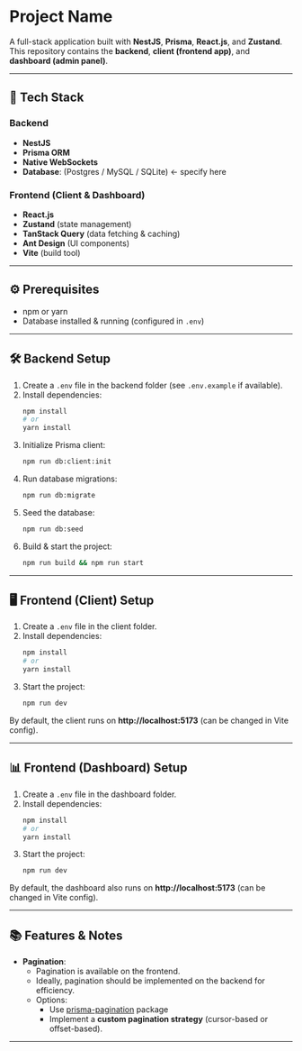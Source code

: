# Project Name

A full-stack application built with **NestJS**, **Prisma**, **React.js**, and **Zustand**.  
This repository contains the **backend**, **client (frontend app)**, and **dashboard (admin panel)**.

---

## 🚀 Tech Stack

### Backend
- **NestJS**
- **Prisma ORM**
- **Native WebSockets**
- **Database**: (Postgres / MySQL / SQLite) ← specify here

### Frontend (Client & Dashboard)
- **React.js**
- **Zustand** (state management)
- **TanStack Query** (data fetching & caching)
- **Ant Design** (UI components)
- **Vite** (build tool)

---

## ⚙️ Prerequisites
- npm or yarn
- Database installed & running (configured in `.env`)

---

## 🛠️ Backend Setup

1. Create a `.env` file in the backend folder (see `.env.example` if available).
2. Install dependencies:
   ```bash
   npm install
   # or
   yarn install
   ```
3. Initialize Prisma client:
   ```bash
   npm run db:client:init
   ```
4. Run database migrations:
   ```bash
   npm run db:migrate
   ```
5. Seed the database:
   ```bash
   npm run db:seed
   ```
6. Build & start the project:
   ```bash
   npm run build && npm run start
   ```

---

## 🖥️ Frontend (Client) Setup

1. Create a `.env` file in the client folder.
2. Install dependencies:
   ```bash
   npm install
   # or
   yarn install
   ```
3. Start the project:
   ```bash
   npm run dev
   ```
By default, the client runs on **http://localhost:5173** (can be changed in Vite config).

---

## 📊 Frontend (Dashboard) Setup

1. Create a `.env` file in the dashboard folder.
2. Install dependencies:
   ```bash
   npm install
   # or
   yarn install
   ```
3. Start the project:
   ```bash
   npm run dev
   ```
By default, the dashboard also runs on **http://localhost:5173** (can be changed in Vite config).

---

## 📚 Features & Notes

- **Pagination**:
    - Pagination is available on the frontend.
    - Ideally, pagination should be implemented on the backend for efficiency.
    - Options:
        - Use [prisma-pagination](https://www.npmjs.com/package/prisma-pagination) package
        - Implement a **custom pagination strategy** (cursor-based or offset-based).

---
